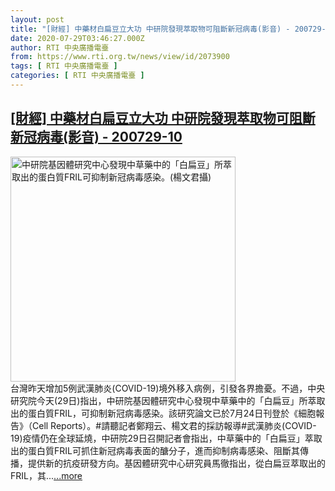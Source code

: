 ```yaml
---
layout: post
title: "[財經] 中藥材白扁豆立大功 中研院發現萃取物可阻斷新冠病毒(影音) - 200729-10"
date: 2020-07-29T03:46:27.000Z
author: RTI 中央廣播電臺
from: https://www.rti.org.tw/news/view/id/2073900
tags: [ RTI 中央廣播電臺 ]
categories: [ RTI 中央廣播電臺 ]
---
```

<!--1595994387000-->
[[財經] 中藥材白扁豆立大功 中研院發現萃取物可阻斷新冠病毒(影音) - 200729-10](https://www.rti.org.tw/news/view/id/2073900)
------

<div>
<img src="https://static.rti.org.tw/assets/thumbnails/2020/07/29/152c317d871d8875d53d3b202d650fe1.jpg" width="360" alt="中研院基因體研究中心發現中草藥中的「白扁豆」所萃取出的蛋白質FRIL可抑制新冠病毒感染。(楊文君攝)" title="中研院基因體研究中心發現中草藥中的「白扁豆」所萃取出的蛋白質FRIL可抑制新冠病毒感染。(楊文君攝)"><br>台灣昨天增加5例武漢肺炎(COVID-19)境外移入病例，引發各界擔憂。不過，中央研究院今天(29日)指出，中研院基因體研究中心發現中草藥中的「白扁豆」所萃取出的蛋白質FRIL，可抑制新冠病毒感染。該研究論文已於7月24日刊登於《細胞報告》（Cell Reports）。#請聽記者鄭翔云、楊文君的採訪報導#武漢肺炎(COVID-19)疫情仍在全球延燒，中研院29日召開記者會指出，中草藥中的「白扁豆」萃取出的蛋白質FRIL可抓住新冠病毒表面的醣分子，進而抑制病毒感染、阻斷其傳播，提供新的抗疫研發方向。基因體研究中心研究員馬徹指出，從白扁豆萃取出的FRIL，其...<a target="_blank" href="https://www.rti.org.tw/news/view/id/2073900">...more</a>
</div>
